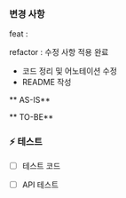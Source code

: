### 변경 사항

feat : 
  

refactor : 수정 사항 적용 완료
- 코드 정리 및 어노테이션 수정
- README 작성

** AS-IS**

  

** TO-BE**

  

### ⚡️ 테스트

- [ ] 테스트 코드

- [ ] API 테스트 
